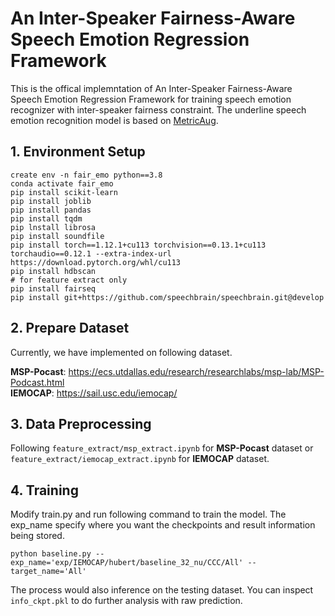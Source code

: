 # An Inter-Speaker Fairness-Aware Speech Emotion Regression Framework
This is the offical implemntation of An Inter-Speaker Fairness-Aware Speech Emotion Regression Framework for training speech emotion recognizer with inter-speaker fairness constraint.
The underline speech emotion recognition model is based on [MetricAug](https://github.com/crowpeter/MetricAug).
## 1. Environment Setup
```
create env -n fair_emo python==3.8
conda activate fair_emo
pip install scikit-learn  
pip install joblib  
pip install pandas  
pip install tqdm  
pip lnstall librosa  
pip install soundfile  
pip install torch==1.12.1+cu113 torchvision==0.13.1+cu113 torchaudio==0.12.1 --extra-index-url https://download.pytorch.org/whl/cu113
pip install hdbscan
# for feature extract only
pip install fairseq
pip install git+https://github.com/speechbrain/speechbrain.git@develop
```
## 2. Prepare Dataset
Currently, we have implemented on following dataset.

**MSP-Pocast**: <https://ecs.utdallas.edu/research/researchlabs/msp-lab/MSP-Podcast.html>  
**IEMOCAP**: <https://sail.usc.edu/iemocap/>
## 3. Data Preprocessing
Following `feature_extract/msp_extract.ipynb` for **MSP-Pocast** dataset or `feature_extract/iemocap_extract.ipynb` for **IEMOCAP** dataset.
## 4. Training
Modify train.py and run following command to train the model. The exp_name specify where you want the checkpoints and result information being stored.
```
python baseline.py --exp_name='exp/IEMOCAP/hubert/baseline_32_nu/CCC/All' --target_name='All'
```
The process would also inference on the testing dataset. You can inspect `info_ckpt.pkl` to do further analysis with raw prediction.
